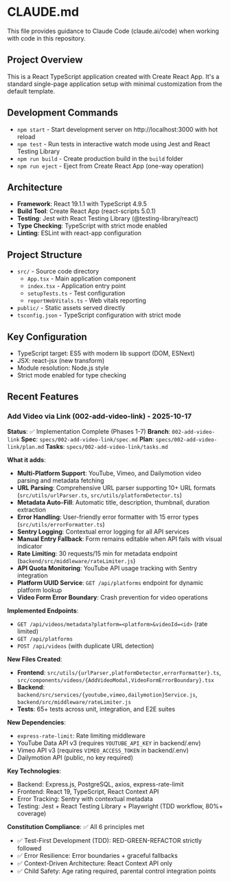 # CLAUDE.md

This file provides guidance to Claude Code (claude.ai/code) when working with code in this repository.

## Project Overview

This is a React TypeScript application created with Create React App. It's a standard single-page application setup with minimal customization from the default template.

## Development Commands

- `npm start` - Start development server on http://localhost:3000 with hot reload
- `npm test` - Run tests in interactive watch mode using Jest and React Testing Library
- `npm run build` - Create production build in the `build` folder
- `npm run eject` - Eject from Create React App (one-way operation)

## Architecture

- **Framework**: React 19.1.1 with TypeScript 4.9.5
- **Build Tool**: Create React App (react-scripts 5.0.1)
- **Testing**: Jest with React Testing Library (@testing-library/react)
- **Type Checking**: TypeScript with strict mode enabled
- **Linting**: ESLint with react-app configuration

## Project Structure

- `src/` - Source code directory
  - `App.tsx` - Main application component
  - `index.tsx` - Application entry point
  - `setupTests.ts` - Test configuration
  - `reportWebVitals.ts` - Web vitals reporting
- `public/` - Static assets served directly
- `tsconfig.json` - TypeScript configuration with strict mode

## Key Configuration

- TypeScript target: ES5 with modern lib support (DOM, ESNext)
- JSX: react-jsx (new transform)
- Module resolution: Node.js style
- Strict mode enabled for type checking

## Recent Features

### Add Video via Link (002-add-video-link) - 2025-10-17

**Status**: ✅ Implementation Complete (Phases 1-7)
**Branch**: `002-add-video-link`
**Spec**: `specs/002-add-video-link/spec.md`
**Plan**: `specs/002-add-video-link/plan.md`
**Tasks**: `specs/002-add-video-link/tasks.md`

**What it adds**:
- **Multi-Platform Support**: YouTube, Vimeo, and Dailymotion video parsing and metadata fetching
- **URL Parsing**: Comprehensive URL parser supporting 10+ URL formats (`src/utils/urlParser.ts`, `src/utils/platformDetector.ts`)
- **Metadata Auto-Fill**: Automatic title, description, thumbnail, duration extraction
- **Error Handling**: User-friendly error formatter with 15 error types (`src/utils/errorFormatter.ts`)
- **Sentry Logging**: Contextual error logging for all API services
- **Manual Entry Fallback**: Form remains editable when API fails with visual indicator
- **Rate Limiting**: 30 requests/15 min for metadata endpoint (`backend/src/middleware/rateLimiter.js`)
- **API Quota Monitoring**: YouTube API usage tracking with Sentry integration
- **Platform UUID Service**: `GET /api/platforms` endpoint for dynamic platform lookup
- **Video Form Error Boundary**: Crash prevention for video operations

**Implemented Endpoints**:
- `GET /api/videos/metadata?platform=<platform>&videoId=<id>` (rate limited)
- `GET /api/platforms`
- `POST /api/videos` (with duplicate URL detection)

**New Files Created**:
- **Frontend**: `src/utils/{urlParser,platformDetector,errorFormatter}.ts`, `src/components/videos/{AddVideoModal,VideoFormErrorBoundary}.tsx`
- **Backend**: `backend/src/services/{youtube,vimeo,dailymotion}Service.js`, `backend/src/middleware/rateLimiter.js`
- **Tests**: 65+ tests across unit, integration, and E2E suites

**New Dependencies**:
- `express-rate-limit`: Rate limiting middleware
- YouTube Data API v3 (requires `YOUTUBE_API_KEY` in backend/.env)
- Vimeo API v3 (requires `VIMEO_ACCESS_TOKEN` in backend/.env)
- Dailymotion API (public, no key required)

**Key Technologies**:
- Backend: Express.js, PostgreSQL, axios, express-rate-limit
- Frontend: React 19, TypeScript, React Context API
- Error Tracking: Sentry with contextual metadata
- Testing: Jest + React Testing Library + Playwright (TDD workflow, 80%+ coverage)

**Constitution Compliance**: ✅ All 6 principles met
- ✅ Test-First Development (TDD): RED-GREEN-REFACTOR strictly followed
- ✅ Error Resilience: Error boundaries + graceful fallbacks
- ✅ Context-Driven Architecture: React Context API only
- ✅ Child Safety: Age rating required, parental control integration points
